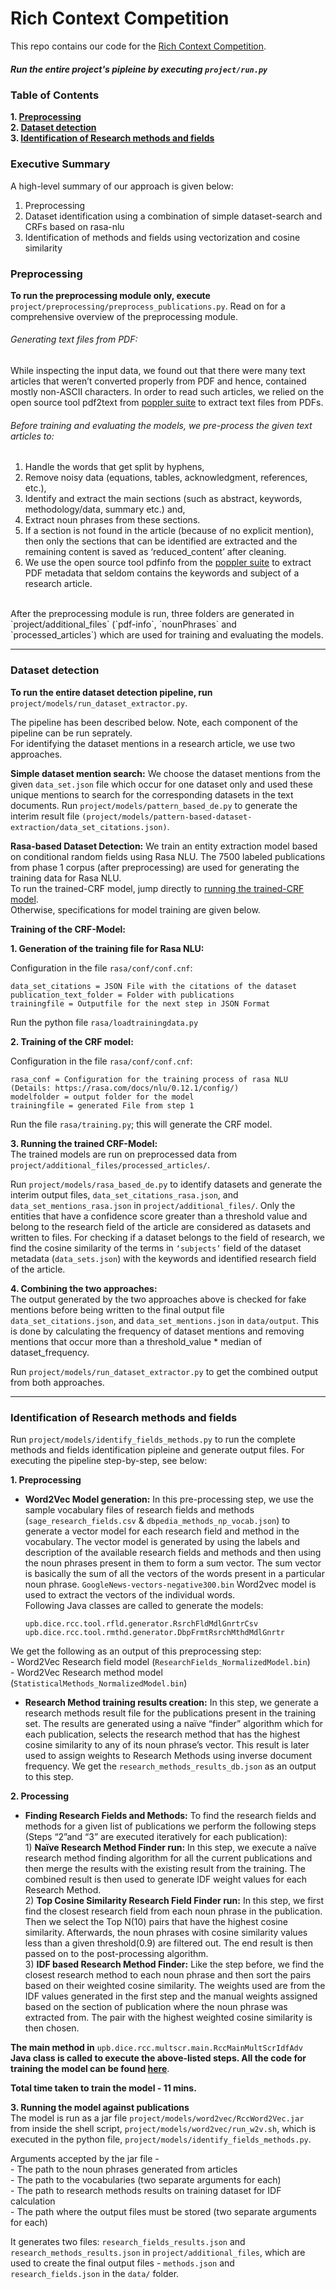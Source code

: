 # Rich Context Competition

This repo contains our code for the [Rich Context Competition](https://coleridgeinitiative.org/richcontextcompetition). 

##### Run the entire project's pipleine by executing ```project/run.py```
<!-- ##### To read the documentation, click [here](https://docs.google.com/document/d/1-bUtlLfTK4x7-syyAQ2rBHq6C11DJeFXdI80Ii-BUCk/edit#) -->

### Table of Contents
**1. [Preprocessing](#preprocessing)**	
**2. [Dataset detection](#dataset-detection)**	
**3. [Identification of Research methods and fields](#identification-of-research-methods-and-fields)**	

### Executive Summary 
A high-level summary of our approach is given below:
1. Preprocessing <br>
2. Dataset identification using a combination of simple dataset-search and CRFs based on rasa-nlu <br>
3. Identification of methods and fields using vectorization and cosine similarity

<!-- To run the entire pipeline, execute project/run.py. --> 

### Preprocessing 

**To run the preprocessing module only, execute** `project/preprocessing/preprocess_publications.py`. Read on for a comprehensive overview of the preprocessing module. 

###### Generating text files from PDF:
While inspecting the input data, we found out that there were many text articles that weren’t converted properly from PDF and hence, contained mostly non-ASCII characters. In order to read such articles, we relied on the open source tool pdf2text from [poppler suite](https://manpages.debian.org/testing/poppler-utils/pdfinfo.1.en.html) to extract text files from PDFs. <br>

###### Before training and evaluating the models, we pre-process the given text articles to: 
1. Handle the words that get split by hyphens, 
2. Remove noisy data (equations, tables, acknowledgment, references, etc.), 
3. Identify and extract the main sections (such as abstract, keywords, methodology/data, summary etc.) and,
4. Extract noun phrases from these sections. 
5. If a section is not found in the article (because of no explicit mention), then only the sections that can be identified are extracted and the remaining content is saved as ‘reduced_content’ after cleaning.
6. We use the open source tool pdfinfo from the [poppler suite](https://manpages.debian.org/testing/poppler-utils/pdfinfo.1.en.html) to extract PDF metadata that seldom contains the keywords and subject of a research article.  <br>
<br>
After the preprocessing module is run, three folders are generated in `project/additional_files` (`pdf-info`, `nounPhrases` and `processed_articles`) which are used for training and evaluating the models. <br>

***************************************************

### Dataset detection 

**To run the entire dataset detection pipeline, run** `project/models/run_dataset_extractor.py`.  

The pipeline has been described below. Note, each component of the pipeline can be run seprately. <br>
For identifying the dataset mentions in a research article, we use two approaches.

**Simple dataset mention search:**
We choose the dataset mentions from the given `data_set.json` file which occur for one dataset only and used these unique mentions to search for the corresponding datasets in the text documents. 
Run `project/models/pattern_based_de.py` to generate the interim result file  `(project/models/pattern-based-dataset-extraction/data_set_citations.json)`. 

**Rasa-based Dataset Detection:**
We train an entity extraction model based on conditional random fields using Rasa NLU. The 7500 labeled publications from phase 1 corpus  (after preprocessing) are used for generating the training data for Rasa NLU.  
To run the trained-CRF model, jump directly to [running the trained-CRF model](#trained-CRF). <br>
Otherwise, specifications for model training are given below. <br>
 
**Training of the CRF-Model:**

**1. Generation of the training file for Rasa NLU:**

Configuration in the file `rasa/conf/conf.cnf`: <br>
```
data_set_citations = JSON File with the citations of the dataset 
publication_text_folder = Folder with publications 
trainingfile = Outputfile for the next step in JSON Format 
```
Run the python file `rasa/loadtrainingdata.py`

**2. Training of the CRF model:**

Configuration in the file `rasa/conf/conf.cnf`: <br>
```
rasa_conf = Configuration for the training process of rasa NLU (Details: https://rasa.com/docs/nlu/0.12.1/config/)
modelfolder = output folder for the model
trainingfile = generated File from step 1
```
Run the file `rasa/training.py`; this will generate the CRF model.

**3. Running the trained CRF-Model:**  <a id="trained-CRF"></a>
<br>
The trained models are run on preprocessed data from `project/additional_files/processed_articles/`. 

Run `project/models/rasa_based_de.py` to identify datasets and generate the interim output files, `data_set_citations_rasa.json`, and `data_set_mentions_rasa.json` in `project/additional_files/`. Only the entities that have a confidence score greater than a threshold value and belong to the research field of the article are considered as datasets and written to files. For checking if a dataset belongs to the field of research, we find the cosine similarity of the terms in `‘subjects’`  field of the dataset metadata (`data_sets.json`) with the keywords and identified research field of the article. 

**4. Combining the two approaches:** <br>
The output generated by the two approaches above is checked for fake mentions before being written to the final output file `data_set_citations.json`, and `data_set_mentions.json` in `data/output`.  This is done by calculating the frequency of dataset mentions and removing mentions that occur more than a threshold_value * median of dataset_frequency.

Run `project/models/run_dataset_extractor.py` to get the combined output from both approaches. 

************************************
### Identification of Research methods and fields
Run `project/models/identify_fields_methods.py` to run the complete methods and fields identification pipleine and generate output files. For executing the pipeline step-by-step, see below:

   **1. Preprocessing** <br>
  - **Word2Vec Model generation:** In this pre-processing step, we use the sample vocabulary files of research fields and methods (`sage_research_fields.csv` & `dbpedia_methods_np_vocab.json`) to generate a vector model for each research field and method in the vocabulary. The vector model is generated by using the labels and description of the available research fields and methods and then using the noun phrases present in them to form a sum vector. The sum vector is basically the sum of all the vectors of the words present in a particular noun phrase. `GoogleNews-vectors-negative300.bin` Word2vec model is used to extract the vectors of the individual words. <br>
  Following Java classes are called to generate the models:
    ```
    upb.dice.rcc.tool.rfld.generator.RsrchFldMdlGnrtrCsv
    upb.dice.rcc.tool.rmthd.generator.DbpFrmtRsrchMthdMdlGnrtr
    ```
    
  We get the following as an output of this preprocessing step: <br>
    - Word2Vec Research field model (`ResearchFields_NormalizedModel.bin`) <br>
    - Word2Vec Research method model (`StatisticalMethods_NormalizedModel.bin`)

   - **Research Method training results creation:** In this step, we generate a research methods result file for the publications present in the training set. The results are generated using a naïve “finder” algorithm which for each publication, selects the research method that has the highest cosine similarity to any of its noun phrase’s vector. This result is later used to assign weights to Research Methods using inverse document frequency.
We get the `research_methods_results_db.json` as an output to this step.

   **2. Processing**

   - **Finding Research Fields and Methods:** To find the research fields and methods for a given list of publications we perform the following steps (Steps “2”and “3” are executed iteratively for each publication): <br>
    1) **Naïve Research Method Finder run:** In this step, we execute a naïve research method finding algorithm for all the current publications and then merge the results with the existing result from the training. The combined result is then used to generate IDF weight values for each Research Method. <br>
    2) **Top Cosine Similarity Research Field Finder run:** In this step, we first find the closest research field from each noun phrase in the publication. Then we select the Top N(10) pairs that have the highest cosine similarity. Afterwards, the noun phrases with cosine similarity values less than a given threshold(0.9) are filtered out. The end result is then passed on to the post-processing algorithm. <br>
    3) **IDF based Research Method Finder:** Like the step before, we find the closest research method to each noun phrase and then sort the pairs based on their weighted cosine similarity. The weights used are from the IDF values generated in the first step and the manual weights assigned based on the section of publication where the noun phrase was extracted from. The pair with the highest weighted cosine similarity is then chosen.
	
   **The main method in** `upb.dice.rcc.multscr.main.RccMainMultScrIdfAdv` **Java class is called to execute the above-listed steps. All the code for training the model can be found [here](https://github.com/nikit91/Jword2vec/tree/rich-context)**. <br>

   **Total time taken to train the model - 11 mins.** 

   **3. Running the model against publications** <br>
    The model is run as a jar file `project/models/word2vec/RccWord2Vec.jar` from inside the shell script, `project/models/word2vec/run_w2v.sh`, which is executed in the python file, `project/models/identify_fields_methods.py`. 


   Arguments accepted by the jar file -    
    - The path to the noun phrases generated from articles <br>
    - The path to the vocabularies  (two separate arguments for each) <br>
    - The path to research methods results on training dataset for IDF calculation <br>
    - The path where the output files must be stored (two separate arguments for each) <br>

   It generates two files: `research_fields_results.json` and `research_methods_results.json` in `project/additional_files`, which are used to create the final output files - `methods.json` and `research_fields.json` in the `data/` folder. 




